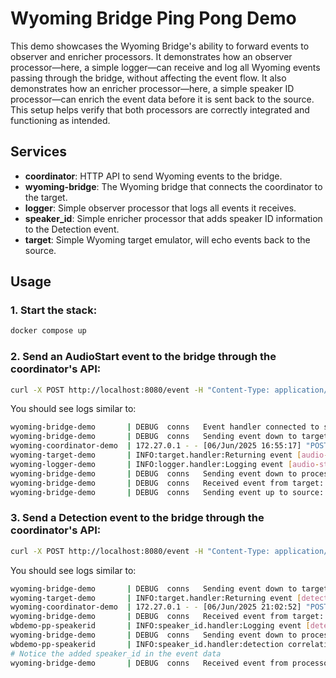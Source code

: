 # Wyoming Bridge Ping Pong Demo

This demo showcases the Wyoming Bridge's ability to forward events to observer
and enricher processors. It demonstrates how an observer processor—here, a
simple logger—can receive and log all Wyoming events passing through the bridge,
without affecting the event flow. It also demonstrates how an enricher
processor—here, a simple speaker ID processor—can enrich the event data before
it is sent back to the source. This setup helps verify that both processors are
correctly integrated and functioning as intended.

## Services

- **coordinator**: HTTP API to send Wyoming events to the bridge.
- **wyoming-bridge**: The Wyoming bridge that connects the coordinator to the target.
- **logger**: Simple observer processor that logs all events it receives.
- **speaker_id**: Simple enricher processor that adds speaker ID information to the Detection event.
- **target**: Simple Wyoming target emulator, will echo events back to the source.

## Usage

### 1. Start the stack:

```bash
docker compose up
```

### 2. Send an AudioStart event to the bridge through the coordinator's API:

```bash
curl -X POST http://localhost:8080/event -H "Content-Type: application/json" -d '{"type": "audio-start", "data": {"rate": 16000, "width": 2, "channels": 1}}'
```

You should see logs similar to:

```bash
wyoming-bridge-demo       | DEBUG  conns   Event handler connected to source: 46007404319262
wyoming-bridge-demo       | DEBUG  conns   Sending event down to target: audio-start
wyoming-coordinator-demo  | 172.27.0.1 - - [06/Jun/2025 16:55:17] "POST /event HTTP/1.1" 201 -
wyoming-target-demo       | INFO:target.handler:Returning event [audio-start]: {'rate': 16000, 'width': 2, 'channels': 1}
wyoming-logger-demo       | INFO:logger.handler:Logging event [audio-start]: {'rate': 16000, 'width': 2, 'channels': 1}
wyoming-bridge-demo       | DEBUG  conns   Sending event down to processor_logger: audio-start
wyoming-bridge-demo       | DEBUG  conns   Received event from target: audio-start
wyoming-bridge-demo       | DEBUG  conns   Sending event up to source: audio-start

```

### 3. Send a Detection event to the bridge through the coordinator's API:

```bash
curl -X POST http://localhost:8080/event -H "Content-Type: application/json" -d '{"type": "detection", "data": {"name": "ok_nabu", "timestamp": "2025-06-06T16:55:17.123456Z"}}'
```

You should see logs similar to:

```bash
wyoming-bridge-demo       | DEBUG  conns   Sending event down to target: detection
wyoming-target-demo       | INFO:target.handler:Returning event [detection]: {'name': 'ok_nabu', 'timestamp': '2025-06-06T16:55:17.123456Z'}
wyoming-coordinator-demo  | 172.27.0.1 - - [06/Jun/2025 21:02:52] "POST /event HTTP/1.1" 201 -
wyoming-bridge-demo       | DEBUG  conns   Received event from target: detection. Data: {'name': 'ok_nabu', 'timestamp': '2025-06-06T16:55:17.123456Z'}
wbdemo-pp-speakerid       | INFO:speaker_id.handler:Logging event [detection]: {'name': 'ok_nabu', 'timestamp': '2025-06-06T16:55:17.123456Z', 'correlation_id': 'b910b75d-fc3b-421b-a82a-e71d0bbea18b_speaker_id'}
wyoming-bridge-demo       | DEBUG  conns   Sending event down to processor_speaker_id: detection
wbdemo-pp-speakerid       | INFO:speaker_id.handler:detection correlation_id: b910b75d-fc3b-421b-a82a-e71d0bbea18b_speaker_id
# Notice the added speaker_id in the event data
wyoming-bridge-demo       | DEBUG  conns   Received event from processor_speaker_id: detection. Data: {'name': 'ok_nabu', 'timestamp': '2025-06-06T16:55:17.123456Z', 'correlation_id': 'b910b75d-fc3b-421b-a82a-e71d0bbea18b_speaker_id', 'speaker_id': 'static-speaker-1'}
```
